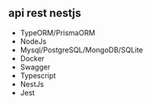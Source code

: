 ## api rest nestjs

 - TypeORM/PrismaORM
 - NodeJs
 - Mysql/PostgreSQL/MongoDB/SQLite
 - Docker
 - Swagger
 - Typescript
 - NestJs
 - Jest
